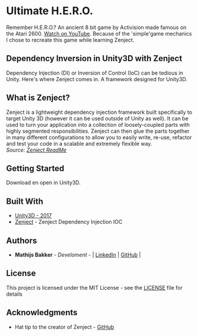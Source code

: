 # Ultimate H.E.R.O.

Remember H.E.R.O.? An ancient 8 bit game by Activision made famous on the Atari 2600. [Watch on YouTube](https://www.youtube.com/watch?v=vn8Nn69dkcM).
Because of the 'simple'game mechanics I chose to recreate this game while learning Zenject.

## Dependency Inversion in Unity3D with Zenject

Dependency Injection (DI) or Inversion of Control (IoC) can be tedious in Unity. 
Here's where Zenject comes in. A framework designed for Unity3D.

## What is Zenject?
Zenject is a lightweight dependency injection framework built specifically to target Unity 3D (however it can be used outside of Unity as well). It can be used to turn your application into a collection of loosely-coupled parts with highly segmented responsibilities. Zenject can then glue the parts together in many different configurations to allow you to easily write, re-use, refactor and test your code in a scalable and extremely flexible way.  
*Source: [Zenject ReadMe](https://github.com/modesttree/Zenject/blob/master/README.md)*

## Getting Started

Download en open in Unity3D.

## Built With

* [Unity3D - 2017](https://unity3d.com/get-unity/download)
* [Zenject](https://assetstore.unity.com/packages/tools/integration/zenject-dependency-injection-ioc-17758) - Zenject Dependency Injection IOC

## Authors

* **Mathijs Bakker** - *Develoment* - | [LinkedIn](https://www.linkedin.com/in/mathijs-bakker-a56a453) | [GitHub](https://github.com/Mathijs-Bakker) |

## License

This project is licensed under the MIT License - see the [LICENSE](LICENSE) file for details

## Acknowledgments

* Hat tip to the creator of Zenject - [GitHub](https://github.com/modesttree/Zenject)

